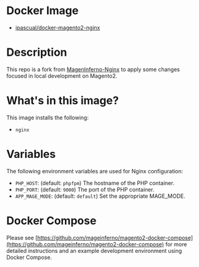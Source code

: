 # Docker Image

- [ipascual/docker-magento2-nginx](https://hub.docker.com/r/ipascual/docker-magento2-nginx/)

# Description

This repo is a fork from [MagenInferno-Nginx](https://github.com/mageinferno/docker-magento2-nginx) to apply some changes focused in local development on Magento2.

# What's in this image?

This image installs the following:

- `nginx`

# Variables

The following environment variables are used for Nginx configuration:

- `PHP_HOST`: (default: `phpfpm`) The hostname of the PHP container.
- `PHP_PORT`: (default: `9000`) The port of the PHP container.
- `APP_MAGE_MODE`: (default: `default`) Set the appropriate MAGE_MODE.

# Docker Compose

Please see [https://github.com/mageinferno/magento2-docker-compose](https://github.com/mageinferno/magento2-docker-compose) for more detailed instructions and an example development environment using Docker Compose.
